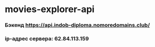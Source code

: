 # movies-explorer-api

### Бэкенд https://api.indob-diploma.nomoredomains.club/

### ip-адрес сервера: 62.84.113.159
